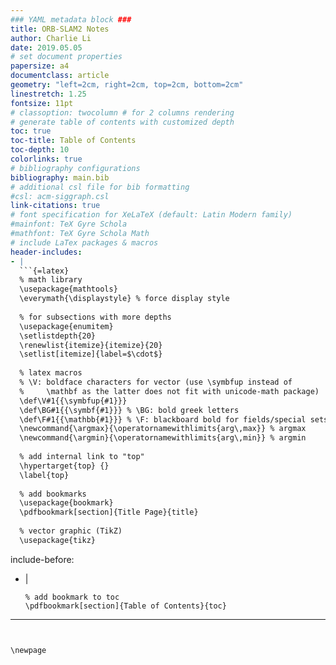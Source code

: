 ```yaml
---
### YAML metadata block ###
title: ORB-SLAM2 Notes
author: Charlie Li
date: 2019.05.05
# set document properties
papersize: a4
documentclass: article
geometry: "left=2cm, right=2cm, top=2cm, bottom=2cm"
linestretch: 1.25
fontsize: 11pt
# classoption: twocolumn # for 2 columns rendering
# generate table of contents with customized depth
toc: true
toc-title: Table of Contents
toc-depth: 10
colorlinks: true
# bibliography configurations
bibliography: main.bib
# additional csl file for bib formatting
#csl: acm-siggraph.csl 
link-citations: true
# font specification for XeLaTeX (default: Latin Modern family)
#mainfont: TeX Gyre Schola
#mathfont: TeX Gyre Schola Math
# include LaTex packages & macros
header-includes:
- |
  ```{=latex}
  % math library
  \usepackage{mathtools}
  \everymath{\displaystyle} % force display style
  
  % for subsections with more depths
  \usepackage{enumitem}
  \setlistdepth{20}
  \renewlist{itemize}{itemize}{20}
  \setlist[itemize]{label=$\cdot$}
  
  % latex macros
  % \V: boldface characters for vector (use \symbfup instead of 
  %     \mathbf as the latter does not fit with unicode-math package)
  \def\V#1{{\symbfup{#1}}} 
  \def\BG#1{{\symbf{#1}}} % \BG: bold greek letters
  \def\F#1{{\mathbb{#1}}} % \F: blackboard bold for fields/special sets
  \newcommand{\argmax}{\operatornamewithlimits{arg\,max}} % argmax
  \newcommand{\argmin}{\operatornamewithlimits{arg\,min}} % argmin
  
  % add internal link to "top"
  \hypertarget{top} {}
  \label{top}
  
  % add bookmarks
  \usepackage{bookmark}
  \pdfbookmark[section]{Title Page}{title}
  
  % vector graphic (TikZ)
  \usepackage{tikz}
  ```
include-before:
- |
  ```{=latex}
  % add bookmark to toc
  \pdfbookmark[section]{Table of Contents}{toc}
  ```
---
```


\newpage
